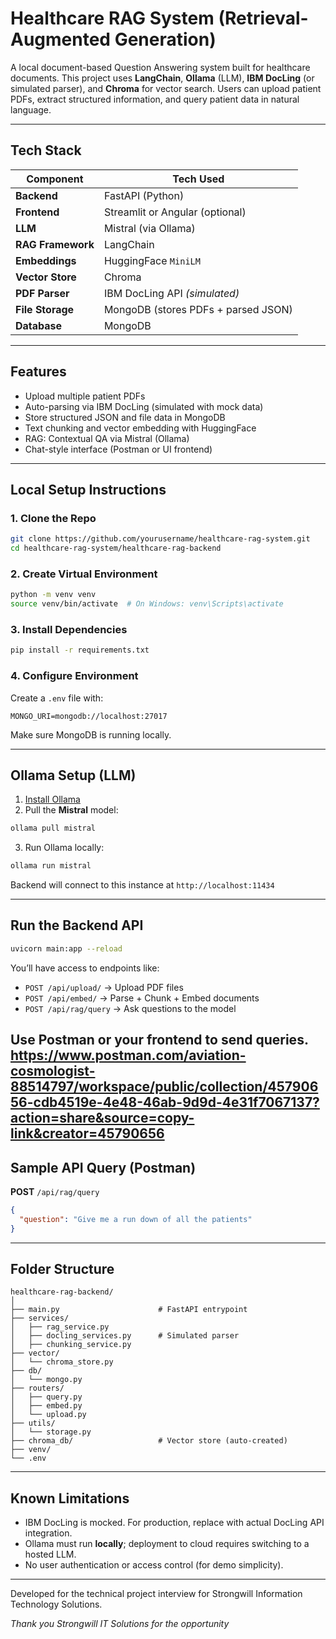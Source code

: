 
# Healthcare RAG System (Retrieval-Augmented Generation)

A local document-based Question Answering system built for healthcare documents. This project uses **LangChain**, **Ollama** (LLM), **IBM DocLing** (or simulated parser), and **Chroma** for vector search. Users can upload patient PDFs, extract structured information, and query patient data in natural language.


---

## Tech Stack

| Component           | Tech Used                               |
|---------------------|------------------------------------------|
| **Backend**         | FastAPI (Python)                         |
| **Frontend**        | Streamlit or Angular (optional)          |
| **LLM**             | Mistral (via Ollama)                     |
| **RAG Framework**   | LangChain                                |
| **Embeddings**      | HuggingFace `MiniLM`                     |
| **Vector Store**    | Chroma                                   |
| **PDF Parser**      | IBM DocLing API *(simulated)*            |
| **File Storage**    | MongoDB (stores PDFs + parsed JSON)      |
| **Database**        | MongoDB                                  |

---

## Features

- Upload multiple patient PDFs  
- Auto-parsing via IBM DocLing (simulated with mock data)  
- Store structured JSON and file data in MongoDB  
- Text chunking and vector embedding with HuggingFace  
- RAG: Contextual QA via Mistral (Ollama)  
- Chat-style interface (Postman or UI frontend)

---

## Local Setup Instructions

### 1. Clone the Repo

```bash
git clone https://github.com/yourusername/healthcare-rag-system.git
cd healthcare-rag-system/healthcare-rag-backend
```

### 2. Create Virtual Environment

```bash
python -m venv venv
source venv/bin/activate  # On Windows: venv\Scripts\activate
```

### 3. Install Dependencies

```bash
pip install -r requirements.txt
```

### 4. Configure Environment

Create a `.env` file with:

```env
MONGO_URI=mongodb://localhost:27017
```

Make sure MongoDB is running locally.

---

## Ollama Setup (LLM)

1. [Install Ollama](https://ollama.com/download)
2. Pull the **Mistral** model:

```bash
ollama pull mistral
```

3. Run Ollama locally:

```bash
ollama run mistral
```

Backend will connect to this instance at `http://localhost:11434`

---

## Run the Backend API

```bash
uvicorn main:app --reload
```

You’ll have access to endpoints like:

- `POST /api/upload/` → Upload PDF files
- `POST /api/embed/` → Parse + Chunk + Embed documents
- `POST /api/rag/query` → Ask questions to the model

Use **Postman** or your frontend to send queries.
https://www.postman.com/aviation-cosmologist-88514797/workspace/public/collection/45790656-cdb4519e-4e48-46ab-9d9d-4e31f7067137?action=share&source=copy-link&creator=45790656
---

## Sample API Query (Postman)

**POST** `/api/rag/query`

```json
{
  "question": "Give me a run down of all the patients"
}
```

---

##  Folder Structure

```
healthcare-rag-backend/
│
├── main.py                      # FastAPI entrypoint
├── services/
│   ├── rag_service.py
│   ├── docling_services.py      # Simulated parser
│   ├── chunking_service.py
├── vector/
│   └── chroma_store.py
├── db/
│   └── mongo.py
├── routers/
│   ├── query.py
│   ├── embed.py
│   └── upload.py
├── utils/
│   └── storage.py
├── chroma_db/                   # Vector store (auto-created)
├── venv/
└── .env
```

---

## Known Limitations

- IBM DocLing is mocked. For production, replace with actual DocLing API integration.
- Ollama must run **locally**; deployment to cloud requires switching to a hosted LLM.
- No user authentication or access control (for demo simplicity).

---


Developed for the technical project interview for Strongwill Information Technology Solutions.

*Thank you Strongwill IT Solutions for the opportunity*